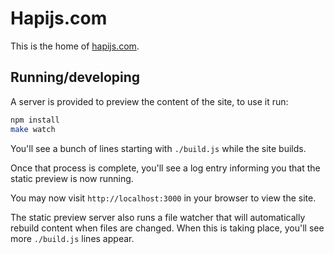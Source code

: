 # Hapijs.com

This is the home of [hapijs.com](http://hapijs.com). 

## Running/developing

A server is provided to preview the content of the site, to use it run:

```bash
npm install
make watch
```

You'll see a bunch of lines starting with `./build.js` while the site builds.

Once that process is complete, you'll see a log entry informing you that the static preview is now running.

You may now visit `http://localhost:3000` in your browser to view the site.

The static preview server also runs a file watcher that will automatically rebuild content when files are changed. When this is taking place, you'll see more `./build.js` lines appear.
